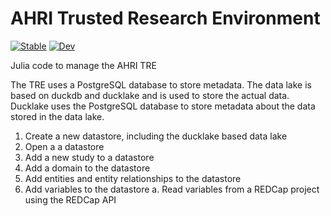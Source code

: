# AHRI Trusted Research Environment

[![Stable](https://img.shields.io/badge/docs-stable-blue.svg)](https://kobusherbst.github.io/RDAIngest.jl/stable/)
[![Dev](https://img.shields.io/badge/docs-dev-blue.svg)](https://kobusherbst.github.io/RDAIngest.jl/dev/)

Julia code to manage the AHRI TRE

The TRE uses a PostgreSQL database to store metadata. The data lake is based on duckdb and ducklake and is used to store the actual data. Ducklake uses the PostgreSQL database to store metadata about the data stored in the data lake.

1. Create a new datastore, including the ducklake based data lake
2. Open a a datastore
3. Add a new study to a datastore
4. Add a domain to the datastore
5. Add entities and entity relationships to the datastore
6. Add variables to the datastore
   a. Read variables from a REDCap project using the REDCap API
